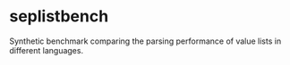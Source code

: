 # seplistbench
Synthetic benchmark comparing the parsing performance of value lists in different languages.
